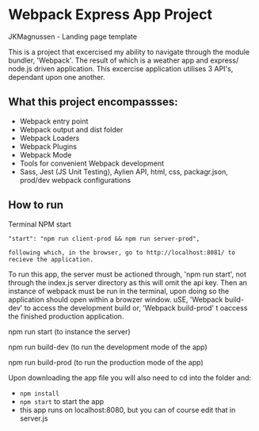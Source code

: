 # Webpack Express App Project

JKMagnussen - Landing page template

This is a project that excercised my ability to navigate through the module bundler, 'Webpack'. The result of which is a weather app and express/ node.js driven application. This excercise application utilises 3 API's, dependant upon one another.

## What this project encompassses:

- Webpack entry point
- Webpack output and dist folder
- Webpack Loaders
- Webpack Plugins
- Webpack Mode
- Tools for convenient Webpack development
- Sass, Jest (JS Unit Testing), Aylien API, html, css, packagr.json, prod/dev webpack configurations

## How to run

Terminal NPM start

    "start": "npm run client-prod && npm run server-prod",

    following which, in the browser, go to http://localhost:8081/ to recieve the application.

To run this app, the server must be actioned through, 'npm run start', not through the index.js server directory as this will omit the api key. Then an instance of webpack must be run in the terminal, upon doing so the application should open within a browzer window. uSE, 'Webpack build-dev' to access the development build or, 'Webpack build-prod' t oaccess the finished production application.

npm run start (to instance the server)

npm run build-dev (to run the development mode of the app)

npm run build-prod (to run the production mode of the app)

Upon downloading the app file you will also need to cd into the folder and:

- `npm install`
- `npm start` to start the app
- this app runs on localhost:8080, but you can of course edit that in server.js
